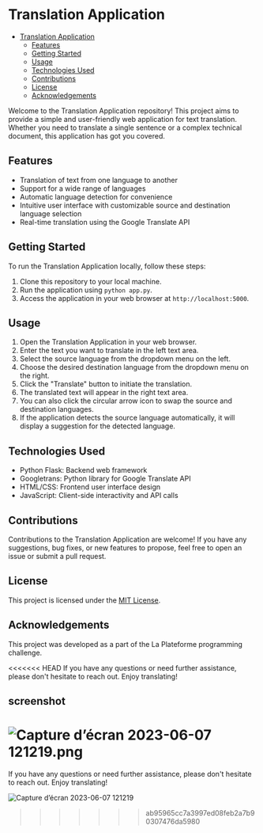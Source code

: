 # Translation Application

- [Translation Application](#translation-application)
  - [Features](#features)
  - [Getting Started](#getting-started)
  - [Usage](#usage)
  - [Technologies Used](#technologies-used)
  - [Contributions](#contributions)
  - [License](#license)
  - [Acknowledgements](#acknowledgements)


Welcome to the Translation Application repository! This project aims to provide a simple and user-friendly web application for text translation. Whether you need to translate a single sentence or a complex technical document, this application has got you covered.

## Features

- Translation of text from one language to another
- Support for a wide range of languages
- Automatic language detection for convenience
- Intuitive user interface with customizable source and destination language selection
- Real-time translation using the Google Translate API

## Getting Started

To run the Translation Application locally, follow these steps:

1. Clone this repository to your local machine.
2. Run the application using `python app.py`.
3. Access the application in your web browser at `http://localhost:5000`.

## Usage

1. Open the Translation Application in your web browser.
2. Enter the text you want to translate in the left text area.
3. Select the source language from the dropdown menu on the left.
4. Choose the desired destination language from the dropdown menu on the right.
5. Click the "Translate" button to initiate the translation.
6. The translated text will appear in the right text area.
7. You can also click the circular arrow icon to swap the source and destination languages.
8. If the application detects the source language automatically, it will display a suggestion for the detected language.

## Technologies Used

- Python Flask: Backend web framework
- Googletrans: Python library for Google Translate API
- HTML/CSS: Frontend user interface design
- JavaScript: Client-side interactivity and API calls

## Contributions

Contributions to the Translation Application are welcome! If you have any suggestions, bug fixes, or new features to propose, feel free to open an issue or submit a pull request.

## License

This project is licensed under the [MIT License](LICENSE).

## Acknowledgements

This project was developed as a part of the La Plateforme programming challenge. 

<<<<<<< HEAD
If you have any questions or need further assistance, please don't hesitate to reach out. Enjoy translating!
## screenshot
![Capture d’écran 2023-06-07 121219.png](Capture%20d%92%E9cran%202023-06-07%20121219.png)
=======
If you have any questions or need further assistance, please don't hesitate to reach out. Enjoy translating! <br>

![Capture d’écran 2023-06-07 121219](https://github.com/AHmed-Malik-benelkadi/Lingua-Franca/assets/115155554/2e476cf0-00df-41b5-a487-885cb9d40362)

>>>>>>> ab95965cc7a3997ed08feb2a7b90307476da5980
